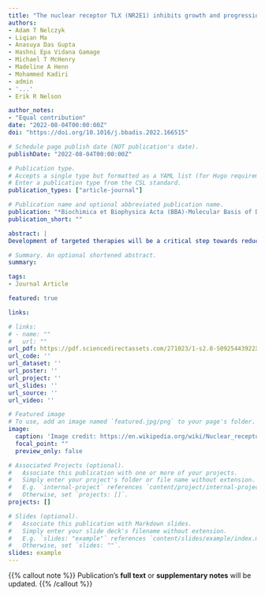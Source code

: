 ```yaml
---
title: "The nuclear receptor TLX (NR2E1) inhibits growth and progression of triple-negative breast cancer"
authors:
- Adam T Nelczyk
- Liqian Ma
- Anasuya Das Gupta
- Hashni Epa Vidana Gamage
- Michael T McHenry
- Madeline A Henn
- Mohammed Kadiri
- admin
- '...'
- Erik R Nelson

author_notes:
- "Equal contribution"
date: "2022-08-04T00:00:00Z"
doi: "https://doi.org/10.1016/j.bbadis.2022.166515"

# Schedule page publish date (NOT publication's date).
publishDate: "2022-08-04T00:00:00Z"

# Publication type.
# Accepts a single type but formatted as a YAML list (for Hugo requirements).
# Enter a publication type from the CSL standard.
publication_types: ["article-journal"]

# Publication name and optional abbreviated publication name.
publication: "*Biochimica et Biophysica Acta (BBA)-Molecular Basis of Disease, 1868*, 11"
publication_short: ""

abstract: |
Development of targeted therapies will be a critical step towards reducing the mortality associated with triple-negative breast cancer (TNBC). To achieve this, we searched for targets that met three criteria: (1) pharmacologically targetable, (2) expressed in TNBC, and (3) expression is prognostic in TNBC patients. Since nuclear receptors have a well-defined ligand-binding domain and are thus highly amenable to small-molecule intervention, we focused on this class of protein. Our analysis identified TLX (NR2E1) as a candidate. Specifically, elevated tumoral TLX expression was associated with prolonged recurrence-free survival and overall survival for breast cancer patients with either estrogen receptor alpha (ERα)-negative or basal-like tumors. Using two TNBC cell lines, we found that stable overexpression of TLX impairs in vitro proliferation. RNA-Seq analysis revealed that TLX reduced the expression of genes implicated in epithelial-mesenchymal transition (EMT), a cellular program known to drive metastatic progression. Indeed, TLX overexpression significantly decreased cell migration and invasion, and robustly decreased the metastatic capacity of TNBC cells in murine models. We identify SERPINB2 as a likely mediator of these effects. Taken together, our work indicates that TLX impedes the progression of TNBC. Several ligands have been shown to regulate the transcriptional activity of TLX, providing a framework for the future development of this receptor for therapeutic intervention.

# Summary. An optional shortened abstract.
summary: 

tags:
- Journal Article

featured: true

links:

# links:
# - name: ""
#   url: ""
url_pdf: https://pdf.sciencedirectassets.com/271023/1-s2.0-S0925443922X00094/1-s2.0-S0925443922001867/main.pdf?X-Amz-Security-Token=IQoJb3JpZ2luX2VjENP%2F%2F%2F%2F%2F%2F%2F%2F%2F%2FwEaCXVzLWVhc3QtMSJIMEYCIQDmenOGq2y2Fvsux%2Fb5meGiBk0xdER1rUT9W474lKEvJQIhAKyfIjOGsC5zlBBOkJe9RWcI1%2FHmn0VYKbBPpY8%2FErZlKrEFCDwQBRoMMDU5MDAzNTQ2ODY1IgxYw4RqKNykZ%2FK6eOgqjgV6h3jxXHOq6SBXNSM4OaQI6cArQ%2BAKNKTz6UMuLPrTtCc2caoyyTlqy8XbxSvh%2Bynrn7kR%2FphGmnkRSjAlbwwtUt1HBzGWWf9WNzFBekTs5fo8CwW%2B87BhcTOwosHVRuxJib527U7ngvDVAAueQplk2Wl1OQUWUYSy3NlhSLOM1K7P2l2gWcCxPYjgUs5XEKGgzXiknzr2cEEXnezEFlZGBDhyATU3qX8%2BGf39tfnPjj4f%2Bt40bZxgLLWUo7d5ry4xKuG0TZLbREduEpx9ij0bRFJLEKWvIVseX0%2BJyNvElvV%2FvbDZFUYMvzx3FlmAFiZrhOWGM5tyN7GZ12Pww60Y2lbx4Yheex46jq%2BxXTzbciqoYj4Oj1w6AiHsgyLyJ7hely75fSaTvz5rin98VAvUwq2XNc6i32au29q6R8X1mb8C%2BL9CwBwhhs%2F0J9SZ4Ox8I%2BuH5W9gRTJNujIzUCI7qFEykOxhbeLGdbidlKseD0MG3Djg%2Fd2aSMUO1cVtyZngLN6ekbTzmFsWbKujdNoRGoFExMQnetn3Xk50L4OcuQvm57oaej63C1TMUn%2BCbfoXh8iSDhP2md%2Bu2MFwmSbGp%2B3HRhLD1y%2FYBdLE9hJarRwdwQE8QocPV4zRLJmeROAp4gpXvhjcbtPNSI67PHWguG6Kt4vcbZHtbG9nw1zl0Qg%2BJFpzKuicG37uD1zXCipZeGfAk6BlX%2Bh5h5U5G8jA4A%2BU%2FQb2uQE5OijpK25aA4w3JQJQYzUEOHKbnCz42%2BCSwtrboWWaJPpiVSahg4a%2FP1OD%2F0JErhHA06pxIvy8UcQoWSdkfxpS7H5tMP%2BHDIu6zzY9KHYiQlTwlKSqByZ4IYkvTjSuDCk2xbO2hqIw9Z7HuAY6sAEgSdhlV7VBvOztoLax3U4bIoz0xifou5lio0H8%2F6wNC2BGmIJ81tmytyG0ARuGKWuQWU5bO519D7ur0tZZ9PiUM6I%2BNCmBawkmB5lbLNWPP6b6wOhKrxEZqVGCzz8qae3GU30EvUUiMmRY3okXVS35wc9M%2Bl0BeEG7ZBZ5oFVdBfwJGyluX5WEs8RPMY2QIUWApQPCxd%2F0tRWql4k9MPzdXztTiZx1rykUEpT6Co7eDw%3D%3D&X-Amz-Algorithm=AWS4-HMAC-SHA256&X-Amz-Date=20241018T035755Z&X-Amz-SignedHeaders=host&X-Amz-Expires=300&X-Amz-Credential=ASIAQ3PHCVTYZDPNJ6S5%2F20241018%2Fus-east-1%2Fs3%2Faws4_request&X-Amz-Signature=27b1b59a2d6563e61208930987ae71de137457f9a68f9869d3f70df8d5d4718f&hash=0d7f92742bc56d7e6a36281e67bdf09c3a6e0dea45aecb92142190b1a549fb15&host=68042c943591013ac2b2430a89b270f6af2c76d8dfd086a07176afe7c76c2c61&pii=S0925443922001867&tid=spdf-bc52135d-67a9-462b-89a1-a31269ce2c52&sid=227e28993c5a2341ae089d941d3b3d5ed64dgxrqa&type=client&tsoh=d3d3LnNjaWVuY2VkaXJlY3QuY29t&ua=0f155d07535a590058505d&rr=8d459b65389a1103&cc=us
url_code: ''
url_dataset: ''
url_poster: ''
url_project: ''
url_slides: ''
url_source: ''
url_video: ''

# Featured image
# To use, add an image named `featured.jpg/png` to your page's folder. 
image:
  caption: 'Image credit: https://en.wikipedia.org/wiki/Nuclear_receptor#/media/File:PR_DBD_2C7A.png'
  focal_point: ""
  preview_only: false

# Associated Projects (optional).
#   Associate this publication with one or more of your projects.
#   Simply enter your project's folder or file name without extension.
#   E.g. `internal-project` references `content/project/internal-project/index.md`.
#   Otherwise, set `projects: []`.
projects: []

# Slides (optional).
#   Associate this publication with Markdown slides.
#   Simply enter your slide deck's filename without extension.
#   E.g. `slides: "example"` references `content/slides/example/index.md`.
#   Otherwise, set `slides: ""`.
slides: example
---
```


{{% callout note %}}
Publication’s **full text** or **supplementary notes** will be updated.
{{% /callout %}}

